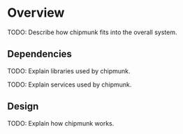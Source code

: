 # Overview

TODO: Describe how chipmunk fits into the overall system.

## Dependencies

TODO: Explain libraries used by chipmunk.

TODO: Explain services used by chipmunk.

## Design

TODO: Explain how chipmunk works.
